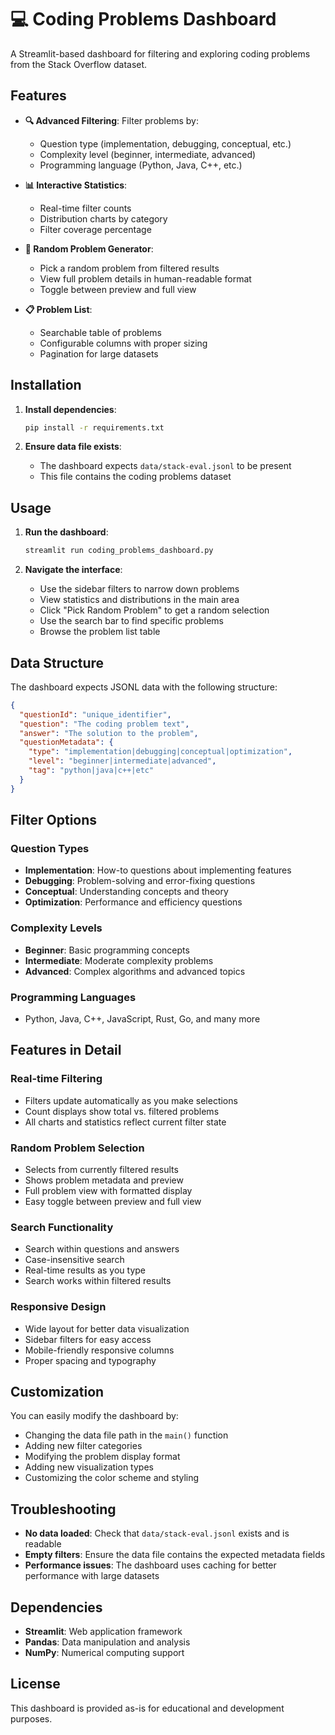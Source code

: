 # 💻 Coding Problems Dashboard

A Streamlit-based dashboard for filtering and exploring coding problems from the Stack Overflow dataset.

## Features

- **🔍 Advanced Filtering**: Filter problems by:
  - Question type (implementation, debugging, conceptual, etc.)
  - Complexity level (beginner, intermediate, advanced)
  - Programming language (Python, Java, C++, etc.)

- **📊 Interactive Statistics**: 
  - Real-time filter counts
  - Distribution charts by category
  - Filter coverage percentage

- **🎲 Random Problem Generator**: 
  - Pick a random problem from filtered results
  - View full problem details in human-readable format
  - Toggle between preview and full view

- **📋 Problem List**: 
  - Searchable table of problems
  - Configurable columns with proper sizing
  - Pagination for large datasets

## Installation

1. **Install dependencies**:
   ```bash
   pip install -r requirements.txt
   ```

2. **Ensure data file exists**:
   - The dashboard expects `data/stack-eval.jsonl` to be present
   - This file contains the coding problems dataset

## Usage

1. **Run the dashboard**:
   ```bash
   streamlit run coding_problems_dashboard.py
   ```

2. **Navigate the interface**:
   - Use the sidebar filters to narrow down problems
   - View statistics and distributions in the main area
   - Click "Pick Random Problem" to get a random selection
   - Use the search bar to find specific problems
   - Browse the problem list table

## Data Structure

The dashboard expects JSONL data with the following structure:
```json
{
  "questionId": "unique_identifier",
  "question": "The coding problem text",
  "answer": "The solution to the problem",
  "questionMetadata": {
    "type": "implementation|debugging|conceptual|optimization",
    "level": "beginner|intermediate|advanced",
    "tag": "python|java|c++|etc"
  }
}
```

## Filter Options

### Question Types
- **Implementation**: How-to questions about implementing features
- **Debugging**: Problem-solving and error-fixing questions
- **Conceptual**: Understanding concepts and theory
- **Optimization**: Performance and efficiency questions

### Complexity Levels
- **Beginner**: Basic programming concepts
- **Intermediate**: Moderate complexity problems
- **Advanced**: Complex algorithms and advanced topics

### Programming Languages
- Python, Java, C++, JavaScript, Rust, Go, and many more

## Features in Detail

### Real-time Filtering
- Filters update automatically as you make selections
- Count displays show total vs. filtered problems
- All charts and statistics reflect current filter state

### Random Problem Selection
- Selects from currently filtered results
- Shows problem metadata and preview
- Full problem view with formatted display
- Easy toggle between preview and full view

### Search Functionality
- Search within questions and answers
- Case-insensitive search
- Real-time results as you type
- Search works within filtered results

### Responsive Design
- Wide layout for better data visualization
- Sidebar filters for easy access
- Mobile-friendly responsive columns
- Proper spacing and typography

## Customization

You can easily modify the dashboard by:
- Changing the data file path in the `main()` function
- Adding new filter categories
- Modifying the problem display format
- Adding new visualization types
- Customizing the color scheme and styling

## Troubleshooting

- **No data loaded**: Check that `data/stack-eval.jsonl` exists and is readable
- **Empty filters**: Ensure the data file contains the expected metadata fields
- **Performance issues**: The dashboard uses caching for better performance with large datasets

## Dependencies

- **Streamlit**: Web application framework
- **Pandas**: Data manipulation and analysis
- **NumPy**: Numerical computing support

## License

This dashboard is provided as-is for educational and development purposes.